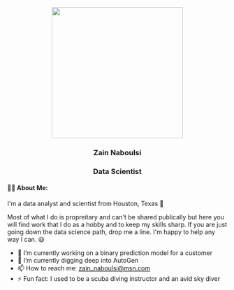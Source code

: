 <div id="header" align="center">
<img src="https://media.giphy.com/media/XbIoQQuFfFIirDn4A0/giphy.gif" width="300" />
</div>

<div id="header" align="center">
  
### Zain Naboulsi  

### Data Scientist  
</div>


####  :man_technologist: About Me:  
I'm a data analyst and scientist from Houston, Texas 🤠  

Most of what I do is propreitary and can't be shared publically but here you will find work that I do as a hobby and to keep my skills sharp. If you are just going down the data science path, drop me a line. I'm happy to help any way I can. 😃

- 🔭 I’m currently working on a binary prediction model for a customer
- 🌱 I’m currently digging deep into AutoGen
- 📫 How to reach me: zain_naboulsi@msn.com
- ⚡ Fun fact: I used to be a scuba diving instructor and an avid sky diver
